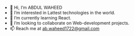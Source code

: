 - 👋 Hi, I’m ABDUL WAHEED
- 👀 I’m interested in Lattest technologies in the world.
- 🌱 I’m currently learning React.
- 💞️ I’m looking to collaborate on Web-development projects.
- 📫 Reach me at ab.waheed1722@gmail.com
     

<!---
iabwaheed/iabwaheed is a ✨ special ✨ repository because its `README.md` (this file) appears on your GitHub profile.
You can click the Preview link to take a look at your changes.
--->
